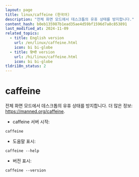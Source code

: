 ```yaml
---
layout: page
title: linux/caffeine (한국어)
description: "전체 화면 모드에서 데스크톱의 유휴 상태를 방지합니다."
content_hash: b0eb135987b1ead35ae4d59bf1596d7a8c853891
last_modified_at: 2024-11-09
related_topics:
  - title: English version
    url: /en/linux/caffeine.html
    icon: bi bi-globe
  - title: हिन्दी version
    url: /hi/linux/caffeine.html
    icon: bi bi-globe
tldri18n_status: 2
---
```

# caffeine

전체 화면 모드에서 데스크톱의 유휴 상태를 방지합니다.
더 많은 정보: <https://manned.org/caffeine>.

- caffeine 서버 시작:

`caffeine`

- 도움말 표시:

`caffeine --help`

- 버전 표시:

`caffeine --version`
